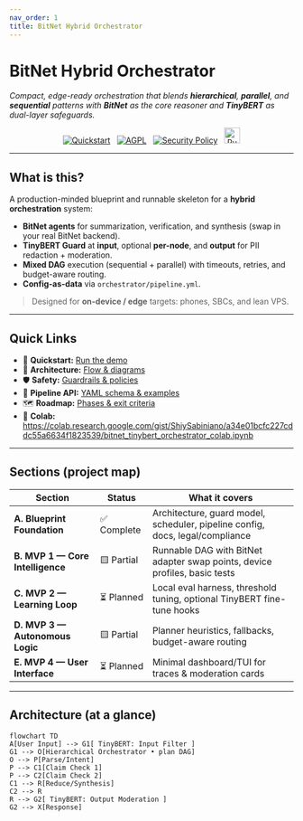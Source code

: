 ```yaml
---
nav_order: 1
title: BitNet Hybrid Orchestrator
---
```


# BitNet Hybrid Orchestrator
_Compact, edge-ready orchestration that blends **hierarchical**, **parallel**, and **sequential** patterns with **BitNet** as the core reasoner and **TinyBERT** as dual-layer safeguards._

<div align="center">

<a href="./quickstart.html"><img src="https://img.shields.io/badge/%F0%9F%9A%80_Get_Started-Quickstart-1E90FF?style=for-the-badge" alt="Quickstart"></a>
&nbsp;
<a href="../LICENSE"><img src="https://img.shields.io/badge/License-AGPL--3.0--or--later-2ea44f?logo=gnu&style=for-the-badge" alt="AGPL"></a>
&nbsp;
<a href="../SECURITY.md"><img src="https://img.shields.io/badge/Security-Policy-444?style=for-the-badge" alt="Security Policy"></a>
&nbsp;
<a href="https://colab.research.google.com/gist/ShiySabiniano/a34e01bcfc227cddc55a6634f1823539/bitnet_tinybert_orchestrator_colab.ipynb"><img src="https://colab.research.google.com/assets/colab-badge.svg" alt="Run in Colab" height="28"></a>

</div>

---

## What is this?
A production-minded blueprint and runnable skeleton for a **hybrid orchestration** system:

- **BitNet agents** for summarization, verification, and synthesis (swap in your real BitNet backend).  
- **TinyBERT Guard** at **input**, optional **per-node**, and **output** for PII redaction + moderation.  
- **Mixed DAG** execution (sequential + parallel) with timeouts, retries, and budget-aware routing.  
- **Config-as-data** via `orchestrator/pipeline.yml`.

> Designed for **on-device / edge** targets: phones, SBCs, and lean VPS.

---

## Quick Links
- 🚀 **Quickstart:** [Run the demo](./quickstart.html)  
- 🧭 **Architecture:** [Flow & diagrams](./architecture.html)  
- 🛡️ **Safety:** [Guardrails & policies](./safety.html)  
- 🧩 **Pipeline API:** [YAML schema & examples](./api.html)  
- 🗺️ **Roadmap:** [Phases & exit criteria](./roadmap.html)  
- 🎒 **Colab:** <https://colab.research.google.com/gist/ShiySabiniano/a34e01bcfc227cddc55a6634f1823539/bitnet_tinybert_orchestrator_colab.ipynb>

---

## Sections (project map)

| Section | Status | What it covers |
|---|---|---|
| **A. Blueprint Foundation** | ✅ Complete | Architecture, guard model, scheduler, pipeline config, docs, legal/compliance |
| **B. MVP 1 — Core Intelligence** | 🟨 Partial | Runnable DAG with BitNet adapter swap points, device profiles, basic tests |
| **C. MVP 2 — Learning Loop** | ⏳ Planned | Local eval harness, threshold tuning, optional TinyBERT fine-tune hooks |
| **D. MVP 3 — Autonomous Logic** | 🟨 Partial | Planner heuristics, fallbacks, budget-aware routing |
| **E. MVP 4 — User Interface** | ⏳ Planned | Minimal dashboard/TUI for traces & moderation cards |

---

## Architecture (at a glance)

```mermaid
flowchart TD
A[User Input] --> G1[ TinyBERT: Input Filter ]
G1 --> O[Hierarchical Orchestrator • plan DAG]
O --> P[Parse/Intent]
P --> C1[Claim Check 1]
P --> C2[Claim Check 2]
C1 --> R[Reduce/Synthesis]
C2 --> R
R --> G2[ TinyBERT: Output Moderation ]
G2 --> X[Response]
